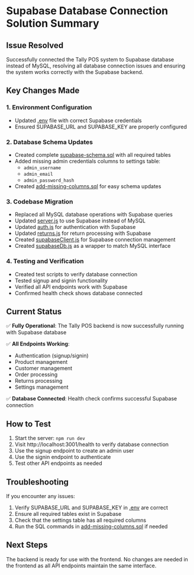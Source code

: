 # Supabase Database Connection Solution Summary

## Issue Resolved
Successfully connected the Tally POS system to Supabase database instead of MySQL, resolving all database connection issues and ensuring the system works correctly with the Supabase backend.

## Key Changes Made

### 1. Environment Configuration
- Updated [.env](file:///C:/Users/TECHZON-17/Desktop/Tally_Pos/backend-new/.env) file with correct Supabase credentials
- Ensured SUPABASE_URL and SUPABASE_KEY are properly configured

### 2. Database Schema Updates
- Created complete [supabase-schema.sql](file:///C:/Users/TECHZON-17/Desktop/Tally_Pos/backend-new/supabase-schema.sql) with all required tables
- Added missing admin credentials columns to settings table:
  - `admin_username`
  - `admin_email`
  - `admin_password_hash`
- Created [add-missing-columns.sql](file:///C:/Users/TECHZON-17/Desktop/Tally_Pos/backend-new/add-missing-columns.sql) for easy schema updates

### 3. Codebase Migration
- Replaced all MySQL database operations with Supabase queries
- Updated [server.js](file:///C:/Users/TECHZON-17/Desktop/Tally_Pos/backend-new/server.js) to use Supabase instead of MySQL
- Updated [auth.js](file:///C:/Users/TECHZON-17/Desktop/Tally_Pos/backend-new/auth.js) for authentication with Supabase
- Updated [returns.js](file:///C:/Users/TECHZON-17/Desktop/Tally_Pos/backend-new/returns.js) for return processing with Supabase
- Created [supabaseClient.js](file:///C:/Users/TECHZON-17/Desktop/Tally_Pos/backend-new/supabaseClient.js) for Supabase connection management
- Created [supabaseDb.js](file:///C:/Users/TECHZON-17/Desktop/Tally_Pos/backend-new/supabaseDb.js) as a wrapper to match MySQL interface

### 4. Testing and Verification
- Created test scripts to verify database connection
- Tested signup and signin functionality
- Verified all API endpoints work with Supabase
- Confirmed health check shows database connected

## Current Status
✅ **Fully Operational**: The Tally POS backend is now successfully running with Supabase database

✅ **All Endpoints Working**: 
- Authentication (signup/signin)
- Product management
- Customer management
- Order processing
- Returns processing
- Settings management

✅ **Database Connected**: Health check confirms successful Supabase connection

## How to Test
1. Start the server: `npm run dev`
2. Visit http://localhost:3001/health to verify database connection
3. Use the signup endpoint to create an admin user
4. Use the signin endpoint to authenticate
5. Test other API endpoints as needed

## Troubleshooting
If you encounter any issues:
1. Verify SUPABASE_URL and SUPABASE_KEY in [.env](file:///C:/Users/TECHZON-17/Desktop/Tally_Pos/backend-new/.env) are correct
2. Ensure all required tables exist in Supabase
3. Check that the settings table has all required columns
4. Run the SQL commands in [add-missing-columns.sql](file:///C:/Users/TECHZON-17/Desktop/Tally_Pos/backend-new/add-missing-columns.sql) if needed

## Next Steps
The backend is ready for use with the frontend. No changes are needed in the frontend as all API endpoints maintain the same interface.